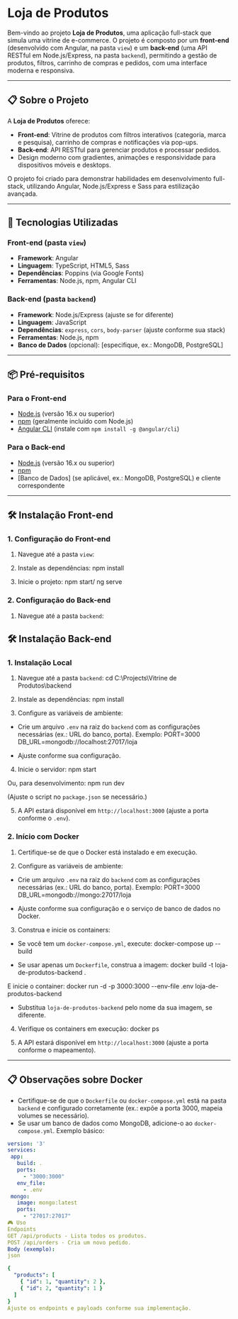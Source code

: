 # Loja de Produtos

Bem-vindo ao projeto **Loja de Produtos**, uma aplicação full-stack que simula uma vitrine de e-commerce. O projeto é composto por um **front-end** (desenvolvido com Angular, na pasta `view`) e um **back-end** (uma API RESTful em Node.js/Express, na pasta `backend`), permitindo a gestão de produtos, filtros, carrinho de compras e pedidos, com uma interface moderna e responsiva.

---

## 📋 Sobre o Projeto

A **Loja de Produtos** oferece:
- **Front-end**: Vitrine de produtos com filtros interativos (categoria, marca e pesquisa), carrinho de compras e notificações via pop-ups.
- **Back-end**: API RESTful para gerenciar produtos e processar pedidos.
- Design moderno com gradientes, animações e responsividade para dispositivos móveis e desktops.

O projeto foi criado para demonstrar habilidades em desenvolvimento full-stack, utilizando Angular, Node.js/Express e Sass para estilização avançada.

---

## 🚀 Tecnologias Utilizadas

### Front-end (pasta `view`)
- **Framework**: Angular
- **Linguagem**: TypeScript, HTML5, Sass
- **Dependências**: Poppins (via Google Fonts)
- **Ferramentas**: Node.js, npm, Angular CLI

### Back-end (pasta `backend`)
- **Framework**: Node.js/Express (ajuste se for diferente)
- **Linguagem**: JavaScript
- **Dependências**: `express`, `cors`, `body-parser` (ajuste conforme sua stack)
- **Ferramentas**: Node.js, npm
- **Banco de Dados** (opcional): [especifique, ex.: MongoDB, PostgreSQL]

---

## 📦 Pré-requisitos

### Para o Front-end
- [Node.js](https://nodejs.org/) (versão 16.x ou superior)
- [npm](https://www.npmjs.com/) (geralmente incluído com Node.js)
- [Angular CLI](https://angular.io/cli) (instale com `npm install -g @angular/cli`)

### Para o Back-end
- [Node.js](https://nodejs.org/) (versão 16.x ou superior)
- [npm](https://www.npmjs.com/)
- [Banco de Dados] (se aplicável, ex.: MongoDB, PostgreSQL) e cliente correspondente

---

## 🛠️ Instalação Front-end

### 1. Configuração do Front-end
1. Navegue até a pasta `view`:

2. Instale as dependências:
npm install

3. Inicie o projeto:
 npm start/ ng serve

### 2. Configuração do Back-end
1. Navegue até a pasta `backend`:

## 🛠️ Instalação Back-end

### 1. Instalação Local
1. Navegue até a pasta `backend`:
cd C:\Projects\Vitrine de Produtos\backend


2. Instale as dependências:
npm install

3. Configure as variáveis de ambiente:
- Crie um arquivo `.env` na raiz do `backend` com as configurações necessárias (ex.: URL do banco, porta). Exemplo:
PORT=3000
DB_URL=mongodb://localhost:27017/loja

- Ajuste conforme sua configuração.

4. Inicie o servidor:
npm start

Ou, para desenvolvimento:
npm run dev

(Ajuste o script no `package.json` se necessário.)

5. A API estará disponível em `http://localhost:3000` (ajuste a porta conforme o `.env`).

### 2. Início com Docker
1. Certifique-se de que o Docker está instalado e em execução.

2. Configure as variáveis de ambiente:
- Crie um arquivo `.env` na raiz do `backend` com as configurações necessárias (ex.: URL do banco, porta). Exemplo:
PORT=3000
DB_URL=mongodb://mongo:27017/loja

- Ajuste conforme sua configuração e o serviço de banco de dados no Docker.

3. Construa e inicie os containers:
- Se você tem um `docker-compose.yml`, execute:
docker-compose up --build


- Se usar apenas um `Dockerfile`, construa a imagem:
docker build -t loja-de-produtos-backend .

E inicie o container:
docker run -d -p 3000:3000 --env-file .env loja-de-produtos-backend


- Substitua `loja-de-produtos-backend` pelo nome da sua imagem, se diferente.

4. Verifique os containers em execução:
docker ps


5. A API estará disponível em `http://localhost:3000` (ajuste a porta conforme o mapeamento).

---

## 📋 Observações sobre Docker
- Certifique-se de que o `Dockerfile` ou `docker-compose.yml` está na pasta `backend` e configurado corretamente (ex.: expõe a porta 3000, mapeia volumes se necessário).
- Se usar um banco de dados como MongoDB, adicione-o ao `docker-compose.yml`. Exemplo básico:
```yaml
version: '3'
services:
 app:
   build: .
   ports:
     - "3000:3000"
   env_file:
     - .env
 mongo:
   image: mongo:latest
   ports:
     - "27017:27017"
🎮 Uso
Endpoints
GET /api/products - Lista todos os produtos.
POST /api/orders - Cria um novo pedido.
Body (exemplo):
json

{
  "products": [
    { "id": 1, "quantity": 2 },
    { "id": 2, "quantity": 1 }
  ]
}
Ajuste os endpoints e payloads conforme sua implementação.
